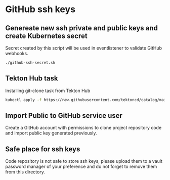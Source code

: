 # GitHub ssh keys

## Genereate new ssh private and public keys and create Kubernetes secret

Secret created by this script will be used in eventlistener to validate GitHub webhooks.

``` bash
./github-ssh-secret.sh
```

## Tekton Hub task

Installing git-clone task from Tekton Hub

``` bash
kubectl apply -f https://raw.githubusercontent.com/tektoncd/catalog/main/task/git-clone/0.7/git-clone.yaml

```

## Import Public to GitHub service user

Create a GitHub account with permissions to clone project repository code and import public key generated previously.

## Safe place for ssh keys

Code repository is not safe to store ssh keys, please upload them to a vault password manager of your preference and do not forget to remove them from this directory.
